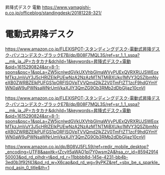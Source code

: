 昇降式デスク 電動
https://www.yamagishi-p.co.jp/officeblog/standingdesk/20181228-321/

# 電動式昇降デスク
https://www.amazon.co.jp/FLEXISPOT-スタンディングデスク-電動式昇降デスク-パソコンデスク-ブラックE7B/dp/B08F7MQL3S/ref=sr_1_1_sspa?__mk_ja_JP=カタカナ&dchild=1&keywords=昇降式デスク+電動&qid=1615290824&sr=8-1-spons&psc=1&spLa=ZW5jcnlwdGVkUXVhbGlmaWVyPUExQVRXRUJSWEoxMTkzJmVuY3J5cHRlZElkPUEwNzA2NzAzMTNTMjBXUko1MVY3QSZlbmNyeXB0ZWRBZElkPUFGS1pORFlSOVpTVVQmd2lkZ2V0TmFtZT1zcF9hdGYmYWN0aW9uPWNsaWNrUmVkaXJlY3QmZG9Ob3RMb2dDbGljaz10cnVl


https://www.amazon.co.jp/FLEXISPOT-スタンディングデスク-電動式昇降デスク-パソコンデスク-ブラックE7B/dp/B08F7MQL3S/ref=sr_1_1_sspa?__mk_ja_JP=カタカナ&dchild=1&keywords=昇降式デスク+電動&qid=1615290824&sr=8-1-spons&psc=1&spLa=ZW5jcnlwdGVkUXVhbGlmaWVyPUExQVRXRUJSWEoxMTkzJmVuY3J5cHRlZElkPUEwNzA2NzAzMTNTMjBXUko1MVY3QSZlbmNyeXB0ZWRBZElkPUFGS1pORFlSOVpTVVQmd2lkZ2V0TmFtZT1zcF9hdGYmYWN0aW9uPWNsaWNrUmVkaXJlY3QmZG9Ob3RMb2dDbGljaz10cnVl


https://www.amazon.co.jp/dp/B08VJ5FL59/ref=redir_mobile_desktop?_encoding=UTF8&aaxitk=tZcyIt5aWAO1pl7Y0wsm2A&hsa_cr_id=8594291450003&pd_rd_plhdr=t&pd_rd_r=11bbbb8d-145e-4231-bb4b-3ed0b3f92f43&pd_rd_w=X6cap&pd_rd_wg=9yPKZ&ref_=sbx_be_s_sparkle_mcd_asin_0_title&th=1
